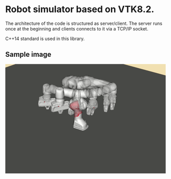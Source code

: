 # Robot simulator based on VTK8.2.

The architecture of the code is structured as server/client. The server runs once at the beginning and clients connects to it via a TCP/IP socket.


C++14 standard is used in this library.

## Sample image

![](https://github.com/pardi/robot_simulator/blob/master/images/panda_movement.gif)
